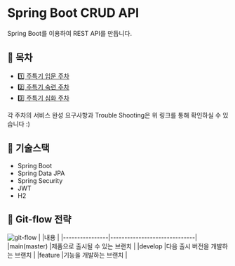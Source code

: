 
# Spring Boot CRUD API
Spring Boot를 이용하여 REST API를 만듭니다.

## 📝 목차

 - [1️⃣ 주특기 입문 주차](https://github.com/eunsol-an/spring-boot-crud/tree/1week)
 - [2️⃣ 주특기 숙련 주차](https://github.com/eunsol-an/spring-boot-crud/tree/2week)
 - [3️⃣ 주특기 심화 주차](https://github.com/eunsol-an/spring-boot-crud/tree/3week)

각 주차의 서비스 완성 요구사항과 Trouble Shooting은
위 링크를 통해 확인하실 수 있습니다 :)

## 🔧 기술스택
- Spring Boot
- Spring Data JPA
- Spring Security
- JWT
- H2

## 🔎 Git-flow 전략
![git-flow](https://velog.velcdn.com/images/ssol_916/post/63a1ec26-777d-4346-91a5-f94ae102bbc2/image.webp)
|                |내용                          |
|----------------|------------------------------|
|main(master)    |제품으로 출시될 수 있는 브랜치   |
|develop         |다음 출시 버전을 개발하는 브랜치 |
|feature         |기능을 개발하는 브랜치          |
